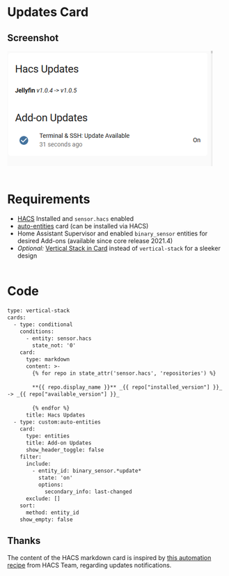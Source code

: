 # Updates Card

## Screenshot
<img src="../screenshots/updates.png" raw=true alt="Updates"/>  
<br/><br/>

# Requirements
* [HACS](https://hacs.xyz/) Installed and `sensor.hacs` enabled
* [auto-entities](https://github.com/thomasloven/lovelace-auto-entities) card (can be installed via HACS)
* Home Assistant Supervisor and enabled `binary_sensor` entities for desired Add-ons (available since core release 2021.4)
* _Optional:_ [Vertical Stack in Card](https://github.com/ofekashery/vertical-stack-in-card) instead of `vertical-stack` for a sleeker design
<br/><br/>

# Code
```
type: vertical-stack
cards:
  - type: conditional
    conditions:
      - entity: sensor.hacs
        state_not: '0'
    card:
      type: markdown
      content: >-
        {% for repo in state_attr('sensor.hacs', 'repositories') %}

        **{{ repo.display_name }}** _{{ repo["installed_version"] }}_ -> _{{ repo["available_version"] }}_

        {% endfor %}
      title: Hacs Updates
  - type: custom:auto-entities
    card:
      type: entities
      title: Add-on Updates
      show_header_toggle: false
    filter:
      include:
        - entity_id: binary_sensor.*update*
          state: 'on'
          options:
            secondary_info: last-changed
      exclude: []
    sort:
      method: entity_id
    show_empty: false
```

## Thanks
The content of the HACS markdown card is inspired by [this automation recipe](https://hacs.xyz/docs/basic/automation/#updates-pending) from HACS Team, regarding updates notifications.